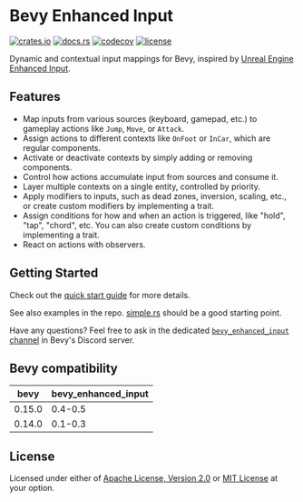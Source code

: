 # Bevy Enhanced Input

[![crates.io](https://img.shields.io/crates/v/bevy_enhanced_input)](https://crates.io/crates/bevy_enhanced_input)
[![docs.rs](https://docs.rs/bevy_enhanced_input/badge.svg)](https://docs.rs/bevy_enhanced_input)
[![codecov](https://codecov.io/gh/projectharmonia/bevy_enhanced_input/graph/badge.svg?token=wirFEuKmMz)](https://codecov.io/gh/projectharmonia/bevy_enhanced_input)
[![license](https://img.shields.io/crates/l/bevy_enhanced_input)](#license)

Dynamic and contextual input mappings for Bevy, inspired by [Unreal Engine Enhanced Input](https://dev.epicgames.com/documentation/en-us/unreal-engine/enhanced-input-in-unreal-engine).

## Features

* Map inputs from various sources (keyboard, gamepad, etc.) to gameplay actions like `Jump`, `Move`, or `Attack`.
* Assign actions to different contexts like `OnFoot` or `InCar`, which are regular components.
* Activate or deactivate contexts by simply adding or removing components.
* Control how actions accumulate input from sources and consume it.
* Layer multiple contexts on a single entity, controlled by priority.
* Apply modifiers to inputs, such as dead zones, inversion, scaling, etc., or create custom modifiers by implementing a trait.
* Assign conditions for how and when an action is triggered, like "hold", "tap", "chord", etc. You can also create custom conditions by implementing a trait.
* React on actions with observers.

## Getting Started

Check out the [quick start guide](https://docs.rs/bevy_enhanced_input) for more details.

See also examples in the repo. [simple.rs](examples/simple.rs) should be a good starting point.

Have any questions? Feel free to ask in the dedicated [`bevy_enhanced_input` channel](https://discord.com/channels/691052431525675048/1297361733886677036) in Bevy's Discord server.

## Bevy compatibility

| bevy        | bevy_enhanced_input |
| ----------- | ------------------- |
| 0.15.0      | 0.4-0.5             |
| 0.14.0      | 0.1-0.3             |

## License

Licensed under either of [Apache License, Version 2.0](LICENSE-APACHE) or [MIT License](LICENSE-MIT) at your option. 
